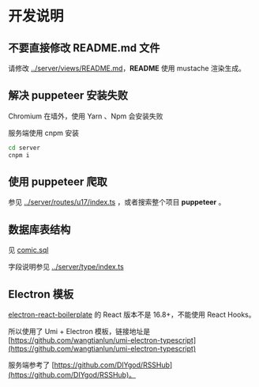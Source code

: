 # 开发说明

## 不要直接修改 README.md 文件

请修改 [../server/views/README.md](README.md)，**README** 使用 mustache 渲染生成。

## 解决 puppeteer 安装失败

Chromium 在墙外，使用 Yarn 、Npm 会安装失败

服务端使用 cnpm 安装

```bash
cd server
cnpm i
```

## 使用 puppeteer 爬取

参见 [../server/routes/u17/index.ts](../server/routes/u17/index.ts) ，或者搜索整个项目 **puppeteer** 。

## 数据库表结构

见 [comic.sql](./comic.sql)

字段说明参见 [../server/type/index.ts](../server/type/index.ts)

## Electron 模板

[electron-react-boilerplate](https://github.com/electron-react-boilerplate/examples/tree/master/examples/typescript) 的 React 版本不是 16.8+，不能使用 React Hooks。

所以使用了 Umi + Electron 模板，链接地址是 [https://github.com/wangtianlun/umi-electron-typescript](https://github.com/wangtianlun/umi-electron-typescript)

服务端参考了 [https://github.com/DIYgod/RSSHub](https://github.com/DIYgod/RSSHub)。
